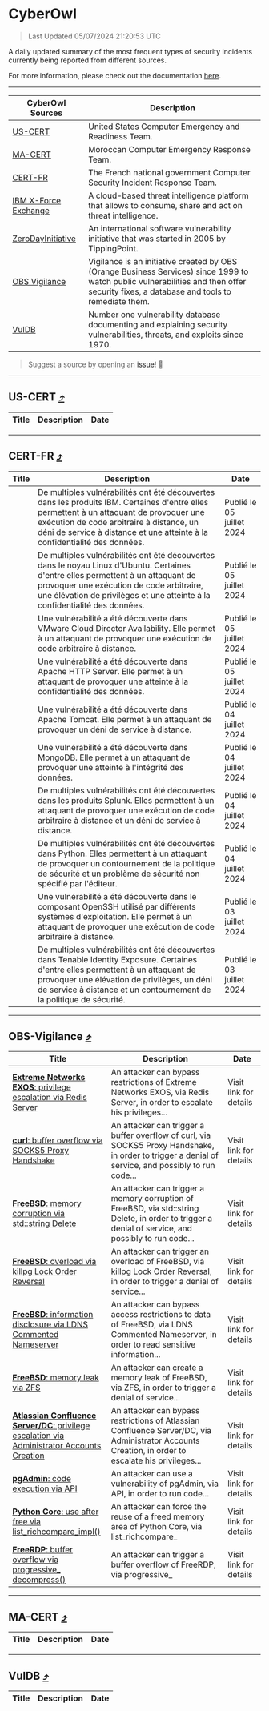 
 <div id='top'></div>

# CyberOwl

 > Last Updated 05/07/2024 21:20:53 UTC
 
 A daily updated summary of the most frequent types of security incidents currently being reported from different sources.
 
 For more information, please check out the documentation [here](./docs/README.md).
 
 ---
 |CyberOwl Sources|Description|
 |---|---|
 |[US-CERT](#us-cert-arrow_heading_up)|United States Computer Emergency and Readiness Team.|
 |[MA-CERT](#ma-cert-arrow_heading_up)|Moroccan Computer Emergency Response Team.|
 |[CERT-FR](#cert-fr-arrow_heading_up)|The French national government Computer Security Incident Response Team.|
 |[IBM X-Force Exchange](#ibmcloud-arrow_heading_up)|A cloud-based threat intelligence platform that allows to consume, share and act on threat intelligence.|
 |[ZeroDayInitiative](#zerodayinitiative-arrow_heading_up)|An international software vulnerability initiative that was started in 2005 by TippingPoint.|
 |[OBS Vigilance](#obs-vigilance-arrow_heading_up)|Vigilance is an initiative created by OBS (Orange Business Services) since 1999 to watch public vulnerabilities and then offer security fixes, a database and tools to remediate them.|
 |[VulDB](#vuldb-arrow_heading_up)|Number one vulnerability database documenting and explaining security vulnerabilities, threats, and exploits since 1970.|
 
 > Suggest a source by opening an [issue](https://github.com/karimhabush/cyberowl/issues)! :raised_hands:
 ---

## US-CERT [:arrow_heading_up:](#cyberowl)

 |Title|Description|Date|
 |---|---|---|
 
 ---

## CERT-FR [:arrow_heading_up:](#cyberowl)

 |Title|Description|Date|
 |---|---|---|
 |[](https://www.cert.ssi.gouv.fr/avis/CERTFR-2024-AVI-0547/)|De multiples vulnérabilités ont été découvertes dans les produits IBM. Certaines d'entre elles permettent à un attaquant de provoquer une exécution de code arbitraire à distance, un déni de service à distance et une atteinte à la confidentialité des données.|Publié le 05 juillet 2024|
 |[](https://www.cert.ssi.gouv.fr/avis/CERTFR-2024-AVI-0546/)|De multiples vulnérabilités ont été découvertes dans le noyau Linux d'Ubuntu. Certaines d'entre elles permettent à un attaquant de provoquer une exécution de code arbitraire, une élévation de privilèges et une atteinte à la confidentialité des données.|Publié le 05 juillet 2024|
 |[](https://www.cert.ssi.gouv.fr/avis/CERTFR-2024-AVI-0545/)|Une vulnérabilité a été découverte dans VMware Cloud Director Availability. Elle permet à un attaquant de provoquer une exécution de code arbitraire à distance.|Publié le 05 juillet 2024|
 |[](https://www.cert.ssi.gouv.fr/avis/CERTFR-2024-AVI-0544/)|Une vulnérabilité a été découverte dans Apache HTTP Server. Elle permet à un attaquant de provoquer une atteinte à la confidentialité des données.|Publié le 05 juillet 2024|
 |[](https://www.cert.ssi.gouv.fr/avis/CERTFR-2024-AVI-0543/)|Une vulnérabilité a été découverte dans Apache Tomcat. Elle permet à un attaquant de provoquer un déni de service à distance.|Publié le 04 juillet 2024|
 |[](https://www.cert.ssi.gouv.fr/avis/CERTFR-2024-AVI-0542/)|Une vulnérabilité a été découverte dans MongoDB. Elle permet à un attaquant de provoquer une atteinte à l'intégrité des données.|Publié le 04 juillet 2024|
 |[](https://www.cert.ssi.gouv.fr/avis/CERTFR-2024-AVI-0541/)|De multiples vulnérabilités ont été découvertes dans les produits Splunk. Elles permettent à un attaquant de provoquer une exécution de code arbitraire à distance et un déni de service à distance.|Publié le 04 juillet 2024|
 |[](https://www.cert.ssi.gouv.fr/avis/CERTFR-2024-AVI-0540/)|De multiples vulnérabilités ont été découvertes dans Python. Elles permettent à un attaquant de provoquer un contournement de la politique de sécurité et un problème de sécurité non spécifié par l'éditeur.|Publié le 04 juillet 2024|
 |[](https://www.cert.ssi.gouv.fr/avis/CERTFR-2024-AVI-0539/)|Une vulnérabilité a été découverte dans le composant OpenSSH utilisé par différents systèmes d'exploitation. Elle permet à un attaquant de provoquer une exécution de code arbitraire à distance.|Publié le 03 juillet 2024|
 |[](https://www.cert.ssi.gouv.fr/avis/CERTFR-2024-AVI-0538/)|De multiples vulnérabilités ont été découvertes dans Tenable Identity Exposure. Certaines d'entre elles permettent à un attaquant de provoquer une élévation de privilèges, un déni de service à distance et un contournement de la politique de sécurité.|Publié le 03 juillet 2024|
 
 ---

## OBS-Vigilance [:arrow_heading_up:](#cyberowl)

 |Title|Description|Date|
 |---|---|---|
 |[<a href="https://vigilance.fr/vulnerability/Extreme-Networks-EXOS-privilege-escalation-via-Redis-Server-42495" class="noirorange"><b>Extreme Networks EXOS</b>: privilege escalation via Redis Server</a>](https://vigilance.fr/vulnerability/Extreme-Networks-EXOS-privilege-escalation-via-Redis-Server-42495)|An attacker can bypass restrictions of Extreme Networks EXOS, via Redis Server, in order to escalate his privileges...|Visit link for details|
 |[<a href="https://vigilance.fr/vulnerability/curl-buffer-overflow-via-SOCKS5-Proxy-Handshake-42490" class="noirorange"><b>curl</b>: buffer overflow via SOCKS5 Proxy Handshake</a>](https://vigilance.fr/vulnerability/curl-buffer-overflow-via-SOCKS5-Proxy-Handshake-42490)|An attacker can trigger a buffer overflow of curl, via SOCKS5 Proxy Handshake, in order to trigger a denial of service, and possibly to run code...|Visit link for details|
 |[<a href="https://vigilance.fr/vulnerability/FreeBSD-memory-corruption-via-std-string-Delete-44556" class="noirorange"><b>FreeBSD</b>: memory corruption via std::string Delete</a>](https://vigilance.fr/vulnerability/FreeBSD-memory-corruption-via-std-string-Delete-44556)|An attacker can trigger a memory corruption of FreeBSD, via std::string Delete, in order to trigger a denial of service, and possibly to run code...|Visit link for details|
 |[<a href="https://vigilance.fr/vulnerability/FreeBSD-overload-via-killpg-Lock-Order-Reversal-44555" class="noirorange"><b>FreeBSD</b>: overload via killpg Lock Order Reversal</a>](https://vigilance.fr/vulnerability/FreeBSD-overload-via-killpg-Lock-Order-Reversal-44555)|An attacker can trigger an overload of FreeBSD, via killpg Lock Order Reversal, in order to trigger a denial of service...|Visit link for details|
 |[<a href="https://vigilance.fr/vulnerability/FreeBSD-information-disclosure-via-LDNS-Commented-Nameserver-44554" class="noirorange"><b>FreeBSD</b>: information disclosure via LDNS Commented Nameserver</a>](https://vigilance.fr/vulnerability/FreeBSD-information-disclosure-via-LDNS-Commented-Nameserver-44554)|An attacker can bypass access restrictions to data of FreeBSD, via LDNS Commented Nameserver, in order to read sensitive information...|Visit link for details|
 |[<a href="https://vigilance.fr/vulnerability/FreeBSD-memory-leak-via-ZFS-44553" class="noirorange"><b>FreeBSD</b>: memory leak via ZFS</a>](https://vigilance.fr/vulnerability/FreeBSD-memory-leak-via-ZFS-44553)|An attacker can create a memory leak of FreeBSD, via ZFS, in order to trigger a denial of service...|Visit link for details|
 |[<a href="https://vigilance.fr/vulnerability/Atlassian-Confluence-Server-DC-privilege-escalation-via-Administrator-Accounts-Creation-42488" class="noirorange"><b>Atlassian Confluence Server/DC</b>: privilege escalation via Administrator Accounts Creation</a>](https://vigilance.fr/vulnerability/Atlassian-Confluence-Server-DC-privilege-escalation-via-Administrator-Accounts-Creation-42488)|An attacker can bypass restrictions of Atlassian Confluence Server/DC, via Administrator Accounts Creation, in order to escalate his privileges...|Visit link for details|
 |[<a href="https://vigilance.fr/vulnerability/pgAdmin-code-execution-via-API-42477" class="noirorange"><b>pgAdmin</b>: code execution via API</a>](https://vigilance.fr/vulnerability/pgAdmin-code-execution-via-API-42477)|An attacker can use a vulnerability of pgAdmin, via API, in order to run code...|Visit link for details|
 |[<a href="https://vigilance.fr/vulnerability/Python-Core-use-after-free-via-list-richcompare-impl-44549" class="noirorange"><b>Python Core</b>: use after free via list_richcompare_<wbr>impl()</wbr></a>](https://vigilance.fr/vulnerability/Python-Core-use-after-free-via-list-richcompare-impl-44549)|An attacker can force the reuse of a freed memory area of Python Core, via list_richcompare_|Visit link for details|
 |[<a href="https://vigilance.fr/vulnerability/FreeRDP-buffer-overflow-via-progressive-decompress-42471" class="noirorange"><b>FreeRDP</b>: buffer overflow via progressive_<wbr>decompress()</wbr></a>](https://vigilance.fr/vulnerability/FreeRDP-buffer-overflow-via-progressive-decompress-42471)|An attacker can trigger a buffer overflow of FreeRDP, via progressive_|Visit link for details|
 
 ---

## MA-CERT [:arrow_heading_up:](#cyberowl)

 |Title|Description|Date|
 |---|---|---|
 
 ---

## VulDB [:arrow_heading_up:](#cyberowl)

 |Title|Description|Date|
 |---|---|---|
 